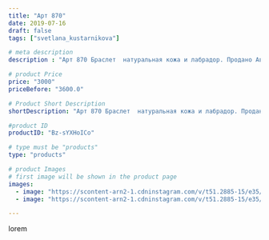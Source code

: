 ```yaml
---
title: "Арт 870"
date: 2019-07-16
draft: false
tags: ["svetlana_kustarnikova"]

# meta description
description : "Арт 870 Браслет  натуральная кожа и лабрадор. Продано Автор дизайна модели mea _ elena _"

# product Price
price: "3000"
priceBefore: "3600.0"

# Product Short Description
shortDescription: "Арт 870 Браслет  натуральная кожа и лабрадор. Продано Автор дизайна модели mea _ elena _"

#product ID
productID: "Bz-sYXHoICo"

# type must be "products"
type: "products"

# product Images
# first image will be shown in the product page
images:
  - image: "https://scontent-arn2-1.cdninstagram.com/v/t51.2885-15/e35/s1080x1080/66393763_334595344089421_4839697321194471526_n.jpg?tp=1&_nc_ht=scontent-arn2-1.cdninstagram.com&_nc_cat=101&_nc_ohc=HjNkSYF39h4AX-mo5ms&ccb=7-4&oh=80b72fedc3f3b6954ffff5293eb83bf5&oe=6083855C&ig_cache_key=MjA4OTMwMjQ1Nzk4NjUyNzQ4MA%3D%3D.2-ccb7-4"
  - image: "https://scontent-arn2-1.cdninstagram.com/v/t51.2885-15/e35/s1080x1080/67126755_340262833564312_7226219782767467924_n.jpg?tp=1&_nc_ht=scontent-arn2-1.cdninstagram.com&_nc_cat=104&_nc_ohc=z4SBjjeh46sAX9C7aqZ&ccb=7-4&oh=91d446dd045c2bbea2995b9b2167b317&oe=6084AAAE&ig_cache_key=MjA4OTMwMjQ1Nzk3ODE0ODMzNA%3D%3D.2-ccb7-4"

---
```

lorem
